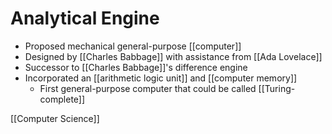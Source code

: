 # Analytical Engine

- Proposed mechanical general-purpose [[computer]]
- Designed by [[Charles Babbage]] with assistance from [[Ada Lovelace]]
- Successor to [[Charles Babbage]]'s difference engine
- Incorporated an [[arithmetic logic unit]] and [[computer memory]]
  - First general-purpose computer that could be called [[Turing-complete]]

[[Computer Science]]

[//begin]: # "Autogenerated link references for markdown compatibility"
[charles-babbage]: charles-babbage "Charles Babbage"
[ada-lovelace]: ada-lovelace "Ada Lovelace"
[arithmetic-logic-unit]: arithmetic-logic-unit "Arithmetic Logic Unit"
[computer-memory]: computer-memory "Computer Memory"
[computer-science]: computer-science "Computer Science"
[//end]: # "Autogenerated link references"